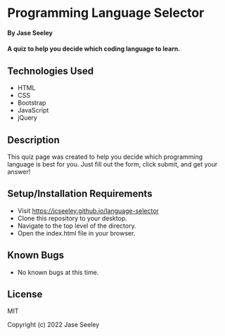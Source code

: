 # Programming Language Selector

#### By Jase Seeley

#### A quiz to help you decide which coding language to learn.

## Technologies Used

* HTML
* CSS
* Bootstrap
* JavaScript
* jQuery

## Description

This quiz page was created to help you decide which programming language is best for you. Just fill out the form, click submit, and get your answer!

## Setup/Installation Requirements

* Visit https://jcseeley.github.io/language-selector
* Clone this repository to your desktop.
* Navigate to the top level of the directory.
* Open the index.html file in your browser.

## Known Bugs

* No known bugs at this time.

## License

MIT

Copyright (c) 2022 Jase Seeley